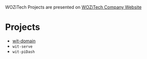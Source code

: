 <!-- TITLE: Projects -->

WOZiTech Projects are presented on [WOZiTech Company Website](http://www.wozitech-ltd.co.uk/projects.html)
# Projects
* [wit-domain](https://wozitech.asuscommoncom:8888/projects/wit-domain)
* `wit-serve`
* `wit-piDash`